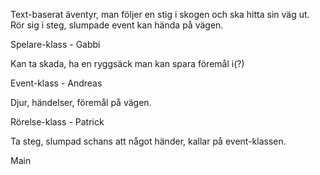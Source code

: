 Text-baserat äventyr, man följer en stig i skogen och ska hitta sin väg ut. Rör sig i steg, slumpade event kan hända på vägen.






Spelare-klass - Gabbi

Kan ta skada, ha en ryggsäck man kan spara föremål i(?)




Event-klass - Andreas

Djur, händelser, föremål på vägen.




Rörelse-klass - Patrick

Ta steg, slumpad schans att något händer, kallar på event-klassen.


Main
